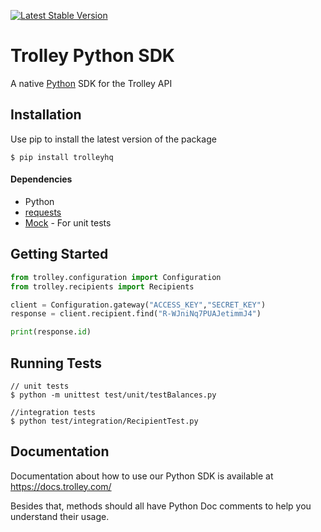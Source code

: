 [![Latest Stable Version](https://img.shields.io/pypi/v/trolleyhq.svg)](https://pypi.python.org/pypi/trolleyhq)

# Trolley Python SDK

A native [Python](https://www.python.org/) SDK for the Trolley API



## Installation

Use pip to install the latest version of the package

```
$ pip install trolleyhq
```



#### Dependencies

* Python
* [requests](http://docs.python-requests.org/en/latest/)
* [Mock](https://pypi.org/project/mock/) - For unit tests



## Getting Started

```python
from trolley.configuration import Configuration
from trolley.recipients import Recipients

client = Configuration.gateway("ACCESS_KEY","SECRET_KEY")
response = client.recipient.find("R-WJniNq7PUAJetimmJ4")

print(response.id)
```



## Running Tests

```
// unit tests
$ python -m unittest test/unit/testBalances.py

//integration tests
$ python test/integration/RecipientTest.py
```



## Documentation

Documentation about how to use our Python SDK is available at https://docs.trolley.com/

Besides that, methods should all have Python Doc comments to help you understand their usage.
